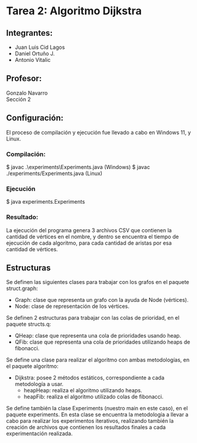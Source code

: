 # Tarea 2: Algoritmo Dijkstra

## Integrantes:
- Juan Luis Cid Lagos
- Daniel Ortuño J.
- Antonio Vitalic
  
## Profesor: 
Gonzalo Navarro<br>
Sección 2

## Configuración:
El proceso de compilación y ejecución fue llevado a cabo en Windows 11, y Linux.

### Compilación:
$ javac .\experiments\Experiments.java (Windows)
$ javac ./experiments/Experiments.java (Linux)

### Ejecución
$ java experiments.Experiments

### Resultado:
La ejecución del programa genera 3 archivos CSV que contienen la cantidad de vértices en el nombre, y dentro se encuentra el tiempo de ejecución de cada algoritmo, para cada cantidad de aristas por esa cantidad de vértices.

## Estructuras
Se definen las siguientes clases para trabajar con los grafos en el paquete struct.graph:
- Graph: clase que representa un grafo con la ayuda de Node (vértices).
- Node: clase de representación de los vértices.

Se definen 2 estructuras para trabajar con las colas de prioridad, en el paquete structs.q:
- QHeap: clase que representa una cola de prioridades usando heap.
- QFib: clase que representa una cola de prioridades utilizando heaps de fibonacci.

Se define una clase para realizar el algoritmo con ambas metodologías, en el paquete algoritmo:
- Dijkstra: posee 2 métodos estáticos, correspondiente a cada metodología a usar.
  - heapHeap: realiza el algoritmo utilizando heaps.
  - heapFib: realiza el algoritmo utilizado colas de fibonacci.
  
Se define también la clase Experiments (nuestro main en este caso), en el paquete experiments. En esta clase se encuentra la metodología a llevar a cabo para realizar los experimentos iterativos, realizando también la creación de archivos que contienen los resultados finales a cada experimentación realizada.
